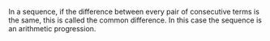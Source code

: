 In a sequence, if the difference between every pair of consecutive terms
is the same, this is called the common difference. In this case the
sequence is an arithmetic progression.

